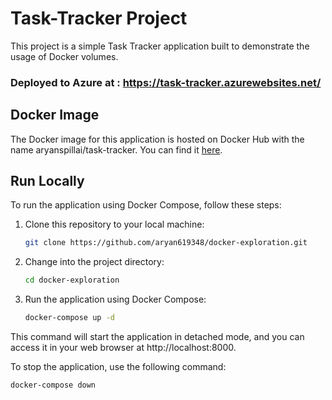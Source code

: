 # Task-Tracker Project
This project is a simple Task Tracker application built to demonstrate the usage of Docker volumes.

### Deployed to Azure at : https://task-tracker.azurewebsites.net/


## Docker Image
The Docker image for this application is hosted on Docker Hub with the name aryanspillai/task-tracker. You can find it [here](https://hub.docker.com/repository/docker/aryanspillai/task-tracker/).


## Run Locally
To run the application using Docker Compose, follow these steps:

1. Clone this repository to your local machine:

   ```bash
   git clone https://github.com/aryan619348/docker-exploration.git

2. Change into the project directory:

    ```bash
    cd docker-exploration

3. Run the application using Docker Compose:

    ```bash
    docker-compose up -d

This command will start the application in detached mode, and you can access it in your web browser at http://localhost:8000.


To stop the application, use the following command:

    docker-compose down



